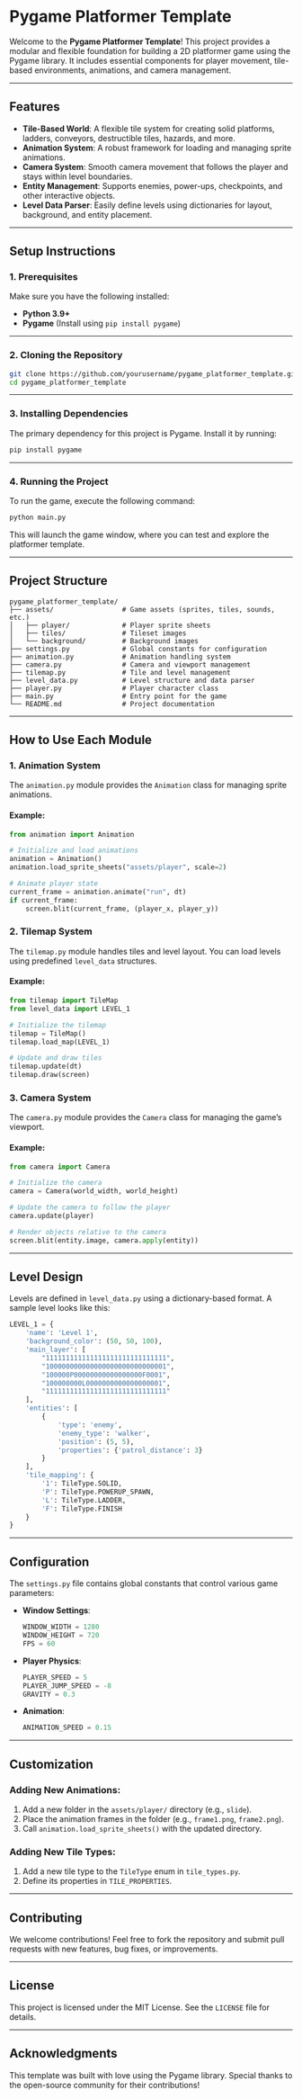 # Pygame Platformer Template

Welcome to the **Pygame Platformer Template**! This project provides a modular and flexible foundation for building a 2D platformer game using the Pygame library. It includes essential components for player movement, tile-based environments, animations, and camera management.

---

## **Features**
- **Tile-Based World**: A flexible tile system for creating solid platforms, ladders, conveyors, destructible tiles, hazards, and more.
- **Animation System**: A robust framework for loading and managing sprite animations.
- **Camera System**: Smooth camera movement that follows the player and stays within level boundaries.
- **Entity Management**: Supports enemies, power-ups, checkpoints, and other interactive objects.
- **Level Data Parser**: Easily define levels using dictionaries for layout, background, and entity placement.

---

## **Setup Instructions**

### **1. Prerequisites**
Make sure you have the following installed:
- **Python 3.9+**
- **Pygame** (Install using `pip install pygame`)

---

### **2. Cloning the Repository**
```bash
git clone https://github.com/yourusername/pygame_platformer_template.git
cd pygame_platformer_template
```

---

### **3. Installing Dependencies**
The primary dependency for this project is Pygame. Install it by running:
```bash
pip install pygame
```

---

### **4. Running the Project**
To run the game, execute the following command:
```bash
python main.py
```
This will launch the game window, where you can test and explore the platformer template.

---

## **Project Structure**
```plaintext
pygame_platformer_template/
├── assets/                 # Game assets (sprites, tiles, sounds, etc.)
│   ├── player/             # Player sprite sheets
│   ├── tiles/              # Tileset images
│   └── background/         # Background images
├── settings.py             # Global constants for configuration
├── animation.py            # Animation handling system
├── camera.py               # Camera and viewport management
├── tilemap.py              # Tile and level management
├── level_data.py           # Level structure and data parser
├── player.py               # Player character class
├── main.py                 # Entry point for the game
└── README.md               # Project documentation
```

---

## **How to Use Each Module**

### **1. Animation System**
The `animation.py` module provides the `Animation` class for managing sprite animations.

#### Example:
```python
from animation import Animation

# Initialize and load animations
animation = Animation()
animation.load_sprite_sheets("assets/player", scale=2)

# Animate player state
current_frame = animation.animate("run", dt)
if current_frame:
    screen.blit(current_frame, (player_x, player_y))
```

### **2. Tilemap System**
The `tilemap.py` module handles tiles and level layout. You can load levels using predefined `level_data` structures.

#### Example:
```python
from tilemap import TileMap
from level_data import LEVEL_1

# Initialize the tilemap
tilemap = TileMap()
tilemap.load_map(LEVEL_1)

# Update and draw tiles
tilemap.update(dt)
tilemap.draw(screen)
```

### **3. Camera System**
The `camera.py` module provides the `Camera` class for managing the game’s viewport.

#### Example:
```python
from camera import Camera

# Initialize the camera
camera = Camera(world_width, world_height)

# Update the camera to follow the player
camera.update(player)

# Render objects relative to the camera
screen.blit(entity.image, camera.apply(entity))
```

---

## **Level Design**

Levels are defined in `level_data.py` using a dictionary-based format. A sample level looks like this:
```python
LEVEL_1 = {
    'name': 'Level 1',
    'background_color': (50, 50, 100),
    'main_layer': [
        "111111111111111111111111111111",
        "100000000000000000000000000001",
        "100000P00000000000000000F0001",
        "100000000L0000000000000000001",
        "111111111111111111111111111111"
    ],
    'entities': [
        {
            'type': 'enemy',
            'enemy_type': 'walker',
            'position': (5, 5),
            'properties': {'patrol_distance': 3}
        }
    ],
    'tile_mapping': {
        '1': TileType.SOLID,
        'P': TileType.POWERUP_SPAWN,
        'L': TileType.LADDER,
        'F': TileType.FINISH
    }
}
```

---

## **Configuration**
The `settings.py` file contains global constants that control various game parameters:
- **Window Settings**:
  ```python
  WINDOW_WIDTH = 1280
  WINDOW_HEIGHT = 720
  FPS = 60
  ```
- **Player Physics**:
  ```python
  PLAYER_SPEED = 5
  PLAYER_JUMP_SPEED = -8
  GRAVITY = 0.3
  ```
- **Animation**:
  ```python
  ANIMATION_SPEED = 0.15
  ```

---

## **Customization**

### Adding New Animations:
1. Add a new folder in the `assets/player/` directory (e.g., `slide`).
2. Place the animation frames in the folder (e.g., `frame1.png`, `frame2.png`).
3. Call `animation.load_sprite_sheets()` with the updated directory.

### Adding New Tile Types:
1. Add a new tile type to the `TileType` enum in `tile_types.py`.
2. Define its properties in `TILE_PROPERTIES`.

---

## **Contributing**
We welcome contributions! Feel free to fork the repository and submit pull requests with new features, bug fixes, or improvements.

---

## **License**
This project is licensed under the MIT License. See the `LICENSE` file for details.

---

## **Acknowledgments**
This template was built with love using the Pygame library. Special thanks to the open-source community for their contributions!
